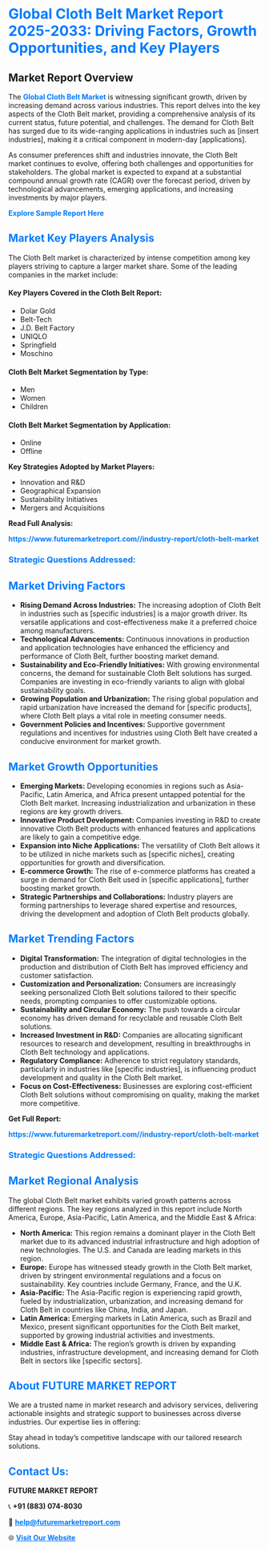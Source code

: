 <h1 style="color: #007BFF;">Global Cloth Belt Market Report 2025-2033: Driving Factors, Growth Opportunities, and Key Players</h1>

<section id="overview">
<h2>Market Report Overview</h2>
<p>The <a href="https://www.futuremarketreport.com//industry-report/cloth-belt-market" style="color: #007BFF; text-decoration: none;"><strong>Global Cloth Belt Market</strong></a> is witnessing significant growth, driven by increasing demand across various industries. This report delves into the key aspects of the Cloth Belt market, providing a comprehensive analysis of its current status, future potential, and challenges. The demand for Cloth Belt has surged due to its wide-ranging applications in industries such as [insert industries], making it a critical component in modern-day [applications].</p>
<p>As consumer preferences shift and industries innovate, the Cloth Belt market continues to evolve, offering both challenges and opportunities for stakeholders. The global market is expected to expand at a substantial compound annual growth rate (CAGR) over the forecast period, driven by technological advancements, emerging applications, and increasing investments by major players.</p>
</section>

<section id="overview">
<p><a href="https://www.futuremarketreport.com//request-sample/reportId=92644" style="color: #007BFF; text-decoration: none;"><strong>Explore Sample Report Here</strong></a></p>
</section>

<section id="key-players">
<h2 style="color: #007BFF;">Market Key Players Analysis</h2>
<p>The Cloth Belt market is characterized by intense competition among key players striving to capture a larger market share. Some of the leading companies in the market include:</p>
<h4>Key Players Covered in the Cloth Belt Report:</h4>
<ul><li>Dolar Gold</li><li>Belt-Tech</li><li>J.D. Belt Factory</li><li>UNIQLO</li><li>Springfield</li><li>Moschino</li></ul>
<h4>Cloth Belt Market Segmentation by Type:</h4>
<ul><li>Men</li><li>Women</li><li>Children</li></ul>

<h4>Cloth Belt Market Segmentation by Application:</h4>
<ul><li>Online</li><li>Offline</li></ul>
<p><strong>Key Strategies Adopted by Market Players:</strong></p>
<ul>
<li>Innovation and R&D</li>
<li>Geographical Expansion</li>
<li>Sustainability Initiatives</li>
<li>Mergers and Acquisitions</li>
</ul>
</section>

<section>
<p><strong>Read Full Analysis: </strong></p><a href="https://www.futuremarketreport.com//industry-report/cloth-belt-market" style="color: #007BFF; text-decoration: none;"><strong>https://www.futuremarketreport.com//industry-report/cloth-belt-market</strong></a>
<h3 style="color: #007BFF;">Strategic Questions Addressed:</h3>
</section>

<section id="driving-factors">
<h2 style="color: #007BFF;">Market Driving Factors</h2>
<ul>
<li><strong>Rising Demand Across Industries:</strong> The increasing adoption of Cloth Belt in industries such as [specific industries] is a major growth driver. Its versatile applications and cost-effectiveness make it a preferred choice among manufacturers.</li>
<li><strong>Technological Advancements:</strong> Continuous innovations in production and application technologies have enhanced the efficiency and performance of Cloth Belt, further boosting market demand.</li>
<li><strong>Sustainability and Eco-Friendly Initiatives:</strong> With growing environmental concerns, the demand for sustainable Cloth Belt solutions has surged. Companies are investing in eco-friendly variants to align with global sustainability goals.</li>
<li><strong>Growing Population and Urbanization:</strong> The rising global population and rapid urbanization have increased the demand for [specific products], where Cloth Belt plays a vital role in meeting consumer needs.</li>
<li><strong>Government Policies and Incentives:</strong> Supportive government regulations and incentives for industries using Cloth Belt have created a conducive environment for market growth.</li>
</ul>
</section>

<section id="growth-opportunities">
<h2 style="color: #007BFF;">Market Growth Opportunities</h2>
<ul>
<li><strong>Emerging Markets:</strong> Developing economies in regions such as Asia-Pacific, Latin America, and Africa present untapped potential for the Cloth Belt market. Increasing industrialization and urbanization in these regions are key growth drivers.</li>
<li><strong>Innovative Product Development:</strong> Companies investing in R&D to create innovative Cloth Belt products with enhanced features and applications are likely to gain a competitive edge.</li>
<li><strong>Expansion into Niche Applications:</strong> The versatility of Cloth Belt allows it to be utilized in niche markets such as [specific niches], creating opportunities for growth and diversification.</li>
<li><strong>E-commerce Growth:</strong> The rise of e-commerce platforms has created a surge in demand for Cloth Belt used in [specific applications], further boosting market growth.</li>
<li><strong>Strategic Partnerships and Collaborations:</strong> Industry players are forming partnerships to leverage shared expertise and resources, driving the development and adoption of Cloth Belt products globally.</li>
</ul>
</section>

<section id="trending-factors">
<h2 style="color: #007BFF;">Market Trending Factors</h2>
<ul>
<li><strong>Digital Transformation:</strong> The integration of digital technologies in the production and distribution of Cloth Belt has improved efficiency and customer satisfaction.</li>
<li><strong>Customization and Personalization:</strong> Consumers are increasingly seeking personalized Cloth Belt solutions tailored to their specific needs, prompting companies to offer customizable options.</li>
<li><strong>Sustainability and Circular Economy:</strong> The push towards a circular economy has driven demand for recyclable and reusable Cloth Belt solutions.</li>
<li><strong>Increased Investment in R&D:</strong> Companies are allocating significant resources to research and development, resulting in breakthroughs in Cloth Belt technology and applications.</li>
<li><strong>Regulatory Compliance:</strong> Adherence to strict regulatory standards, particularly in industries like [specific industries], is influencing product development and quality in the Cloth Belt market.</li>
<li><strong>Focus on Cost-Effectiveness:</strong> Businesses are exploring cost-efficient Cloth Belt solutions without compromising on quality, making the market more competitive.</li>
</ul>
</section>

<section>
<p><strong>Get Full Report: </strong></p><a href="https://www.futuremarketreport.com//industry-report/cloth-belt-market" style="color: #007BFF; text-decoration: none;"><strong>https://www.futuremarketreport.com//industry-report/cloth-belt-market</strong></a>
<h3 style="color: #007BFF;">Strategic Questions Addressed:</h3>
</section>


<section id="regional-analysis">
<h2 style="color: #007BFF;">Market Regional Analysis</h2>
<p>The global Cloth Belt market exhibits varied growth patterns across different regions. The key regions analyzed in this report include North America, Europe, Asia-Pacific, Latin America, and the Middle East & Africa:</p>
<ul>
<li><strong>North America:</strong> This region remains a dominant player in the Cloth Belt market due to its advanced industrial infrastructure and high adoption of new technologies. The U.S. and Canada are leading markets in this region.</li>
<li><strong>Europe:</strong> Europe has witnessed steady growth in the Cloth Belt market, driven by stringent environmental regulations and a focus on sustainability. Key countries include Germany, France, and the U.K.</li>
<li><strong>Asia-Pacific:</strong> The Asia-Pacific region is experiencing rapid growth, fueled by industrialization, urbanization, and increasing demand for Cloth Belt in countries like China, India, and Japan.</li>
<li><strong>Latin America:</strong> Emerging markets in Latin America, such as Brazil and Mexico, present significant opportunities for the Cloth Belt market, supported by growing industrial activities and investments.</li>
<li><strong>Middle East & Africa:</strong> The region’s growth is driven by expanding industries, infrastructure development, and increasing demand for Cloth Belt in sectors like [specific sectors].</li>
</ul>
</section>

<footer>
<h2 style="color: #007BFF;">About FUTURE MARKET REPORT</h2>
<p>We are a trusted name in market research and advisory services, delivering actionable insights and strategic support to businesses across diverse industries. Our expertise lies in offering:</p>

<p>Stay ahead in today’s competitive landscape with our tailored research solutions.</p>

<h2 style="color: #007BFF;">Contact Us:</h2>
<p><strong>FUTURE MARKET REPORT</strong></p>
<p>📞 <strong>+91 (883) 074-8030</strong></p>
<p>📧 <strong><a href="mailto:help@futuremarketreport.com" style="color: #007BFF;">help@futuremarketreport.com</a></strong></p>
<p>🌐 <strong><a href="https://www.futuremarketreport.com/" style="color: #007BFF;">Visit Our Website</a></strong></p>
</footer>